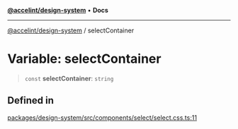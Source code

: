 [**@accelint/design-system**](../README.md) • **Docs**

***

[@accelint/design-system](../README.md) / selectContainer

# Variable: selectContainer

> `const` **selectContainer**: `string`

## Defined in

[packages/design-system/src/components/select/select.css.ts:11](https://github.com/gohypergiant/standard-toolkit/blob/258694cea8ed8bbd956b3cf5da47c2c9debcf127/packages/design-system/src/components/select/select.css.ts#L11)
